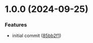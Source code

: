 # 1.0.0 (2024-09-25)


### Features

* initial commit ([85bb2f1](https://github.com/bespin-studios/datavalidation-shared/commit/85bb2f1234647d7a108fd3852af1b53ceabc63e5))
